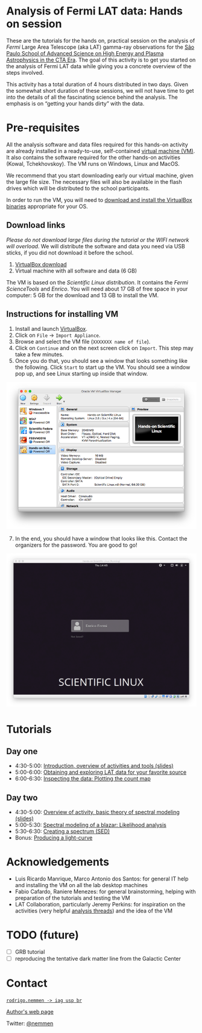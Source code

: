 Analysis of Fermi LAT data: Hands on session
==============================================

These are the tutorials for the hands on, practical session on the analysis of *Fermi* Large Area Telescope (aka LAT) gamma-ray observations for the [São Paulo School of Advanced Science on High Energy and Plasma Astrophysics in the CTA Era](http://www.astro.iag.usp.br/~highenastro/). The goal of this activity is to get you started on the analysis of Fermi LAT data while giving you a concrete overview of the steps involved. 

This activity has a total duration of 4 hours distributed in two days. Given the somewhat short duration of these sessions, we will not have time to get into the details of all the fascinating science behind the analysis. The emphasis is on “getting your hands dirty” with the data. 

# Pre-requisites

All the analysis software and data files required for this hands-on activity are already installed in a ready-to-use, self-contained [virtual machine (VM)](https://en.wikipedia.org/wiki/Virtual_machine). It also contains the software required for the other hands-on activities (Kowal, Tchekhovskoy). The VM runs on Windows, Linux and MacOS.

We recommend that you start downloading early our virtual machine, given the large file size. The necessary files will also be available in the flash drives which will be distributed to the school participants.   

In order to run the VM, you will need to [download and install the VirtualBox binaries](https://www.virtualbox.org/wiki/Downloads) appropriate for your OS. 

## Download links

*Please do not download large files during the tutorial or the WIFI network will overload*. We will distribute the software and data you need via USB sticks, if you did not download it before the school.

1. [VirtualBox download](https://www.virtualbox.org/wiki/Downloads)
2. Virtual machine with all software and data (6 GB)

The VM is based on the *Scientific Linux distribution*. It contains the *Fermi ScienceTools* and *Enrico*. You will need about 17 GB of free space in your computer: 5 GB for the download and 13 GB to install the VM.

## Instructions for installing VM

1. Install and launch [VirtualBox](https://www.virtualbox.org/wiki/Downloads).
3. Click on `File` -> `Import Appliance`.
4. Browse and select the VM file (`XXXXXXX name of file`).
5. Click on `Continue` and on the next screen click on `Import`. This step may take a few minutes.
6. Once you do that, you should see a window that looks something like the following. Click `Start` to start up the VM. You should see a window pop up, and see Linux starting up inside that window.

![](./figures/virtualbox.png "VirtualBox window listing the VM after successfull import")

7. In the end, you should have a window that looks like this. Contact the organizers for the password. You are good to go!

![](./figures/welcome_screen.png "VM after booting")


# Tutorials

## Day one

- 4:30-5:00: [Introduction, overview of activities and tools (slides)](./day01-intro_slides.pdf)
- 5:00-6:00: [Obtaining and exploring LAT data for your favorite source](./explore.md)
- 6:00-6:30: [Inspecting the data: Plotting the count map](./countmap.md)

## Day two

- 4:30-5:00: [Overview of activity, basic theory of spectral modeling (slides)](./day02-intro_slides.pdf)
- 5:00-5:30: [Spectral modeling of a blazar: Likelihood analysis](./likelihood.md)
- 5:30-6:30: [Creating a spectrum (SED)](./sed.md)
- Bonus: [Producing a light-curve](./lc.md)

# Acknowledgements

- Luis Ricardo Manrique, Marco Antonio dos Santos: for general IT help and installing the VM on all the lab desktop machines
- Fabio Cafardo, Raniere Menezes: for general brainstorming, helping with preparation of the tutorials and testing the VM
- LAT Collaboration, particularly Jeremy Perkins: for inspiration on the activities (very helpful [analysis threads](https://fermi.gsfc.nasa.gov/ssc/data/analysis/scitools/)) and the idea of the VM

# TODO (future)

- [ ] GRB tutorial
- [ ] reproducing the tentative dark matter line from the Galactic Center

# Contact 

[`rodrigo.nemmen -> iag usp br`](http://rodrigonemmen.com/contact)

[Author's web page](https://rodrigonemmen.com/)

Twitter: [@nemmen](https://twitter.com/nemmen)